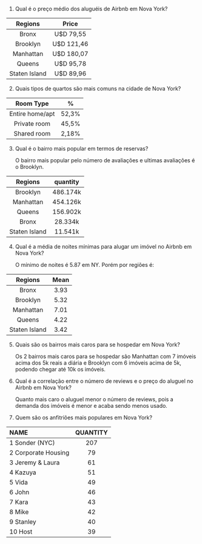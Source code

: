 1. Qual é o preço médio dos aluguéis de Airbnb em Nova York?

Regions       |  Price
:------------: | :----------:
Bronx 	     |  U$D  79,55
Brooklyn 	  |  U$D 121,46
Manhattan	  |  U$D 180,07
Queens	     |  U$D  95,78
Staten Island |  U$D  89,96
   
2. Quais tipos de quartos são mais comuns na cidade de Nova York?

Room Type       |  %
:--------------: | :-----:
Entire home/apt | 52,3%
Private room    | 45,5%
Shared room     | 2,18%

3. Qual é o bairro mais popular em termos de reservas?

    O bairro mais popular pelo número de avaliações e ultimas avaliações é o Brooklyn.

Regions       | quantity
:-----------: | :-------:
Brooklyn      | 486.174k
Manhattan     | 454.126k
Queens        | 156.902k
Bronx         |  28.334k
Staten Island |  11.541k

4. Qual é a média de noites mínimas para alugar um imóvel no Airbnb em Nova York?

    O mínimo de noites é 5.87 em NY. Porém por regiões é:

Regions       | Mean
:----------:  | :---:
Bronx	        | 3.93
Brooklyn	     | 5.32
Manhattan	  | 7.01
Queens	     | 4.22
Staten Island | 3.42

5. Quais são os bairros mais caros para se hospedar em Nova York?

    Os 2 bairros mais caros para se hospedar são Manhattan com 7 imóveis acima dos 5k reais a diária e Brooklyn com 6 imóveis acima de 5k, podendo chegar até 10k os imóveis.

6. Qual é a correlação entre o número de reviews e o preço do aluguel no Airbnb em Nova York?

    Quanto mais caro o aluguel menor o número de reviews, pois a demanda dos imóveis é menor e acaba sendo menos usado.
    
7. Quem são os anfitriões mais populares em Nova York?

 NAME                 |  QUANTITY
 :-----------------   |  :------:
 1 Sonder (NYC)	    |    207
 2 Corporate Housing  |	    79
 3 Jeremy & Laura     |   	 61
 4 Kazuya             |   	 51
 5 Vida               |   	 49
 6 John  	          |   	 46
 7 Kara  	          |   	 43
 8 Mike  	          |     42
 9 Stanley  	       |   	 40
10 Host               | 	 39

